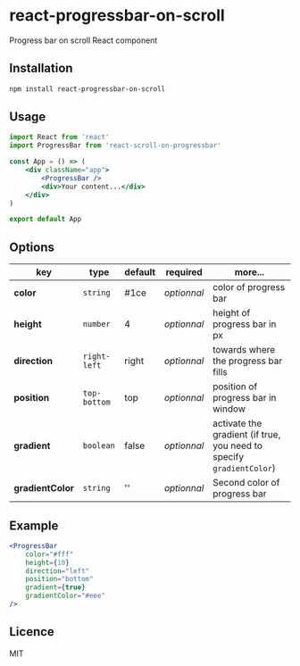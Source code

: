 # react-progressbar-on-scroll

Progress bar on scroll React component

## Installation

```bash
npm install react-progressbar-on-scroll
```

## Usage

```jsx
import React from 'react'
import ProgressBar from 'react-scroll-on-progressbar'

const App = () => (
    <div className="app">
        <ProgressBar />
        <div>Your content...</div>
    </div>
)

export default App
```

## Options

| key               | type         | default | required    | more...                                                              |
| ----------------- | ------------ | ------- | ----------- | -------------------------------------------------------------------- |
| **color**         | `string`     | #1ce    | _optionnal_ | color of progress bar                                                |
| **height**        | `number`     | 4       | _optionnal_ | height of progress bar in px                                         |
| **direction**     | `right-left` | right   | _optionnal_ | towards where the progress bar fills                                 |
| **position**      | `top-bottom` | top     | _optionnal_ | position of progress bar in window                                   |
| **gradient**      | `boolean`    | false   | _optionnal_ | activate the gradient (if true, you need to specify `gradientColor`) |
| **gradientColor** | `string`     | ''      | _optionnal_ | Second color of progress bar                                         |

## Example

```jsx
<ProgressBar
    color="#fff"
    height={10}
    direction="left"
    position="bottom"
    gradient={true}
    gradientColor="#eee"
/>
```

## Licence

MIT
